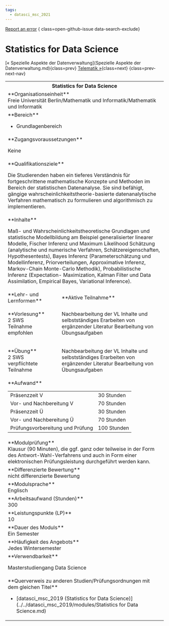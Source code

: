 ```yaml
---
tags:
  - datasci_msc_2021
---
```

[Report an error](https://github.com/SGSSGene/FUB-SUP/issues/new?title=Error%20in%20%22Statistics%20for%20Data%20Science%22&body=There%20seems%20to%20be%20an%20error%20in%20module%20%22Statistics%20for%20Data%20Science%22%2E%0A%0A%3CDescribe%20here%20a%20slightly%20more%20detailed%20description%20of%20what%20is%20wrong%3E&labels=bug)
{ class=open-github-issue data-search-exclude}

# Statistics for Data Science

[« Spezielle Aspekte der Datenverwaltung](Spezielle Aspekte der Datenverwaltung.md){class=prev}
[Telematik »](Telematik.md){class=next}
{class=prev-next-nav}

<table markdown id="moduledesc">
<tr markdown class="moduledesc_head"><th colspan="2">Statistics for Data Science </th></tr>
<tr markdown><td colspan="2">**Organisationseinheit**   <br>Freie Universität Berlin/Mathematik und Informatik/Mathematik und Informatik</td></tr>

<tr markdown><td colspan="2">**Bereich**<br>


- Grundlagenbereich

</td></tr>

<tr markdown><td colspan="2">**Zugangsvoraussetzungen** <br>

Keine


</td></tr>
<tr markdown><td colspan="2">**Qualifikationsziele**    <br>

Die Studierenden haben ein tieferes Verständnis für fortgeschrittene
mathematische Konzepte und Methoden im Bereich der statistischen
Datenanalyse. Sie sind befähigt, gängige wahrscheinlichkeitstheorie-basierte
datenanalytische Verfahren mathematisch zu formulieren und algorithmisch zu
implementieren.


</td></tr>
<tr markdown><td colspan="2">**Inhalte**                <br>

Maß- und Wahrscheinlichkeitstheoretische Grundlagen und statistische
Modellbildung am Beispiel generalisierter linearer Modelle, Fischer Inferenz
und Maximum Likelihood Schätzung (analytische und numerische Verfahren,
Schätzereigenschaften, Hypothesentests), Bayes Inferenz (Parameterschätzung
und Modellinferenz, Priorverteilungen, Approximative Inferenz, Markov-Chain
Monte-Carlo Methodik), Probabilistische Inferenz (Expectation- Maximization,
Kalman Filter und Data Assimilation, Empirical Bayes, Variational
Inference).


</td></tr>

<tr markdown><td>**Lehr- und Lernformen**</td><td>**Aktive Teilnahme**</td></tr>
<tr markdown><td> **Vorlesung** <br>2 SWS <br> Teilnahme empfohlen</td><td>

Nachbearbeitung der VL Inhalte und selbstständiges Erarbeiten von ergänzender Literatur
Bearbeitung von Übungsaufgaben
</td></tr>
<tr markdown><td> **Übung** <br>2 SWS <br> verpflichtete Teilnahme</td><td>

Nachbearbeitung der VL Inhalte und selbstständiges Erarbeiten von ergänzender Literatur
Bearbeitung von Übungsaufgaben
</td></tr>
<tr markdown><td colspan="2">**Aufwand**                <br>
<table class="aufwand_table">
<tr><td>Präsenzzeit V</td><td>30 Stunden</td></tr>
<tr><td>Vor- und Nachbereitung V</td><td>70 Stunden</td></tr>
<tr><td>Präsenzzeit Ü</td><td>30 Stunden</td></tr>
<tr><td>Vor- und Nachbereitung Ü</td><td>70 Stunden</td></tr>
<tr><td>Prüfungsvorbereitung und Prüfung</td><td>100 Stunden</td></tr>
</table>

</td></tr>
<tr markdown><td colspan="2">**Modulprüfung**             <br>Klausur (90 Minuten), die ggf. ganz oder teilweise in der Form des
Antwort-Wahl-Verfahrens und auch in Form einer elektronischen
Prüfungsleistung durchgeführt werden kann.


</td></tr>
<tr markdown><td colspan="2">**Differenzierte Bewertung** <br>nicht differenzierte Bewertung

</td></tr>
<tr markdown><td colspan="2">**Modulsprache**             <br>Englisch</td></tr>
<tr markdown><td colspan="2">**Arbeitsaufwand (Stunden)** <br>300</td></tr>
<tr markdown><td colspan="2">**Leistungspunkte (LP)**     <br>10</td></tr>
<tr markdown><td colspan="2">**Dauer des Moduls**         <br>Ein Semester</td></tr>
<tr markdown><td colspan="2">**Häufigkeit des Angebots**  <br>Jedes Wintersemester</td></tr>
<tr markdown><td colspan="2">**Verwendbarkeit**           <br>

Masterstudiengang Data Science


</td></tr>

<tr markdown><td colspan="2">**Querverweis zu anderen Studien/Prüfungsordnungen mit dem gleichen Titel**<br>


- [datasci_msc_2019 (Statistics for Data Science)](../../datasci_msc_2019/modules/Statistics for Data Science.md)

</td></tr>

</table>
